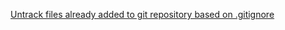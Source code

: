 [Untrack files already added to git repository based on .gitignore](https://www.codeblocq.com/2016/01/Untrack-files-already-added-to-git-repository-based-on-gitignore/)
